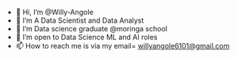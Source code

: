 - 👋 Hi, I’m @Willy-Angole
- 👀 I’m A Data Scientist and Data Analyst
- 🌱 I’m Data science graduate @moringa school 
- 💞️ I’m open to Data Science ML and AI roles
- 📫 How to reach me is via my email= willyangole6101@gmail.com

<!---
Willy-Angole/Willy-Angole is a ✨ special ✨ repository because its `README.md` (this file) appears on your GitHub profile.
You can click the Preview link to take a look at your changes.
--->

